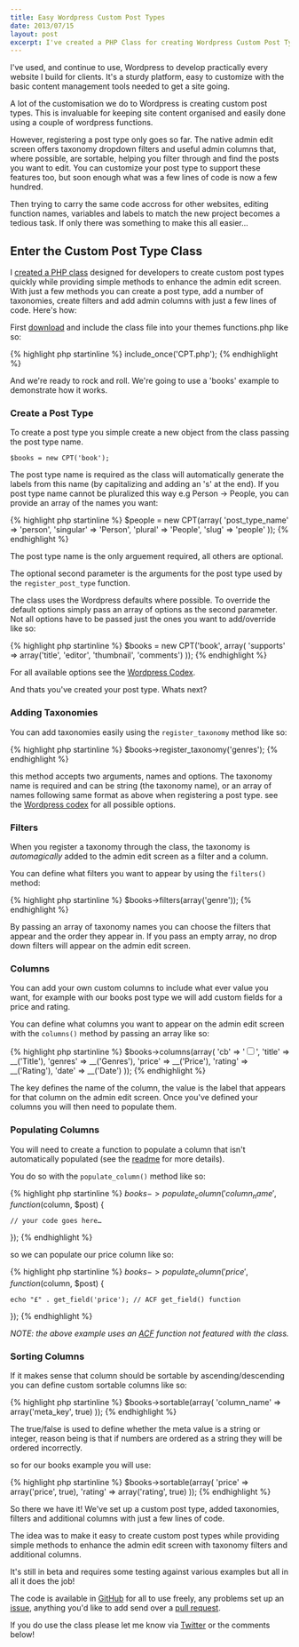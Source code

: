 ```yaml
---
title: Easy Wordpress Custom Post Types
date: 2013/07/15
layout: post
excerpt: I've created a PHP Class for creating Wordpress Custom Post Types quickly and easily.
---
```


I've used, and continue to use, Wordpress to develop practically every website I build for clients. It's a sturdy platform, easy to customize with the basic content management tools needed to get a site going.

A lot of the customisation we do to Wordpress is creating custom post types. This is invaluable for keeping site content organised and easily done using a couple of wordpress functions.

However, registering a post type only goes so far. The native admin edit screen offers taxonomy dropdown filters and useful admin columns that, where possible, are sortable, helping you filter through and find the posts you want to edit. You can customize your post type to support these features too, but soon enough what was a few lines of code is now a few hundred.

Then trying to carry the same code accross for other websites, editing function names, variables and labels to match the new project becomes a tedious task. If only there was something to make this all easier...

## Enter the Custom Post Type Class

I [created a PHP class](http://github.com/jjgrainger/wp-custom-post-type-class) designed for developers to create custom post types quickly while providing simple methods to enhance the admin edit screen. With just a few methods you can create a post type, add a number of taxonomies, create filters and add admin columns with just a few lines of code. Here's how:


First [download](http://github.com/jjgrainger/wp-custom-post-type-class) and include the class file into your themes functions.php like so:

{% highlight php startinline %}
include_once('CPT.php');
{% endhighlight %}

And we're ready to rock and roll. We're going to use a 'books' example to demonstrate how it works.

### Create a Post Type

To create a post type you simple create a new object from the class passing the post type name.

	$books = new CPT('book');

The post type name is required as the class will automatically generate the labels from this name (by capitalizing and adding an 's' at the end). If you post type name cannot be pluralized this way e.g Person -> People, you can provide an array of the names you want:

{% highlight php startinline %}
$people = new CPT(array(
    'post_type_name' => 'person',
    'singular' => 'Person',
    'plural' => 'People',
    'slug' => 'people'
));
{% endhighlight %}

The post type name is the only arguement required, all others are optional.

The optional second parameter is the arguments for the post type used by the `register_post_type` function.

The class uses the Wordpress defaults where possible. To override the default options simply pass an array of options as the second parameter. Not all options have to be passed just the ones you want to add/override like so:

{% highlight php startinline %}
$books = new CPT('book', array(
    'supports' => array('title', 'editor', 'thumbnail', 'comments')
));
{% endhighlight %}

For all available options see the [Wordpress Codex](http://codex.wordpress.org/Function_Reference/register_post_type#Parameters).

And thats you've created your post type. Whats next?

### Adding Taxonomies

You can add taxonomies easily using the `register_taxonomy` method like so:

{% highlight php startinline %}
$books->register_taxonomy('genres');
{% endhighlight %}

this method accepts two arguments, names and options. The taxonomy name is required and can be string (the taxonomy name), or an array of names following same format as above when registering a post type. see the [Wordpress codex](http://codex.wordpress.org/Function_Reference/register_taxonomy#Parameters) for all possible options.


### Filters

When you register a taxonomy through the class, the taxonomy is *automagically* added to the admin edit screen as a filter and a column.

You can define what filters you want to appear by using the `filters()` method:

{% highlight php startinline %}
$books->filters(array('genre'));
{% endhighlight %}

By passing an array of taxonomy names you can choose the filters that appear and the order they appear in. If you pass an empty array, no drop down filters will appear on the admin edit screen.


### Columns

You can add your own custom columns to include what ever value you want, for example with our books post type we will add custom fields for a price and rating.

You can define what columns you want to appear on the admin edit screen with the `columns()` method by passing an array like so:

{% highlight php startinline %}
$books->columns(array(
    'cb' => '<input type="checkbox" />',
    'title' => __('Title'),
    'genres' => __('Genres'),
    'price' => __('Price'),
    'rating' => __('Rating'),
    'date' => __('Date')
));
{% endhighlight %}

The key defines the name of the column, the value is the label that appears for that column on the admin edit screen. Once you've defined your columns you will then need to populate them.

### Populating Columns

You will need to create a function to populate a column that isn't automatically populated (see the [readme](https://github.com/jjgrainger/wp-custom-post-type-class) for more details).

You do so with the `populate_column()` method like so:

{% highlight php startinline %}
$books->populate_column('column_name', function($column, $post) {

    // your code goes here…

});
{% endhighlight %}

so we can populate our price column like so:

{% highlight php startinline %}
$books->populate_column('price', function($column, $post) {

    echo "£" . get_field('price'); // ACF get_field() function

});
{% endhighlight %}

*NOTE: the above example uses an [ACF](http://www.advancedcustomfields.com) function not featured with the class.*

### Sorting Columns

If it makes sense that column should be sortable by ascending/descending you can define custom sortable columns like so:

{% highlight php startinline %}
$books->sortable(array(
    'column_name' => array('meta_key', true)
));
{% endhighlight %}

The true/false is used to define whether the meta value is a string or integer, reason being is that if numbers are ordered as a string they will be ordered incorrectly.

so for our books example you will use:

{% highlight php startinline %}
$books->sortable(array(
    'price' => array('price', true),
    'rating' => array('rating', true)
));
{% endhighlight %}

So there we have it! We've set up a custom post type, added taxonomies, filters and additional columns with just a few lines of code.


The idea was to make it easy to create custom post types while providing simple methods to enhance the admin edit screen with taxonomy filters and additional columns.

It's still in beta and requires some testing against various examples but all in all it does the job!

The code is available in [GitHub](https://github.com/jjgrainger/wp-custom-post-type-class) for all to use freely, any problems set up an [issue](https://github.com/jjgrainger/wp-custom-post-type-class/issues), anything you'd like to add send over a [pull request](https://github.com/jjgrainger/wp-custom-post-type-class/pulls).

If you do use the class please let me know via [Twitter](http://www.twitter.com/jjgrainger) or the comments below!